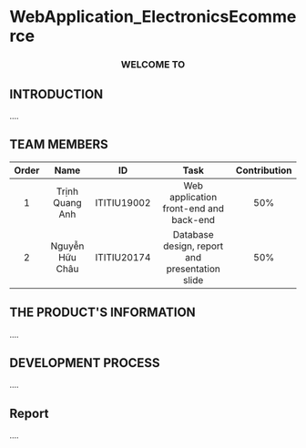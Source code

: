 # WebApplication_ElectronicsEcommerce
<h3 align="center">WELCOME TO </h3>

## INTRODUCTION
<div style="text-align:justify">
....
</div>

## TEAM MEMBERS

| Order |                   Name                   |     ID      |              Task                              | Contribution |
| :---: |:----------------------------------------:|:-----------:|:----------------------------------------------:|:------------:|
|   1   |          Trịnh Quang Anh                 | ITITIU19002 | Web application front-end and back-end         |      50%     |
|   2   |          Nguyễn Hữu Châu                 | ITITIU20174 | Database design, report and presentation slide |      50%     |


## THE PRODUCT'S INFORMATION
<div style="text-align:justify">
....
</div>

## DEVELOPMENT PROCESS
<div style="text-align:justify">
....
</div>

## Report
<div style="text-align:justify">
....
</div>

